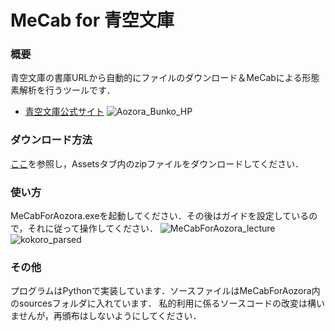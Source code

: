 # MeCab for 青空文庫
### 概要
青空文庫の書庫URLから自動的にファイルのダウンロード＆MeCabによる形態素解析を行うツールです．
* [青空文庫公式サイト](https://www.aozora.gr.jp/)
![Aozora_Bunko_HP](https://github.com/M-k31t0/MeCabForAozora/assets/88925433/1f3fcb36-1d1d-406e-8046-346bbaf83478)
  
### ダウンロード方法
[ここ](https://github.com/M-k31t0/MeCabForAozora/releases/)を参照し，Assetsタブ内のzipファイルをダウンロードしてください．

### 使い方
MeCabForAozora.exeを起動してください．その後はガイドを設定しているので，それに従って操作してください．
![MeCabForAozora_lecture](https://github.com/M-k31t0/MeCabForAozora/assets/88925433/e0fa6d04-2f9a-4758-9905-2a161257798c)
![kokoro_parsed](https://github.com/M-k31t0/MeCabForAozora/assets/88925433/11b68462-a868-4015-9a9b-d04484446eb4)

### その他
プログラムはPythonで実装しています．ソースファイルはMeCabForAozora内のsourcesフォルダに入れています．
私的利用に係るソースコードの改変は構いませんが，再頒布はしないようにしてください．
